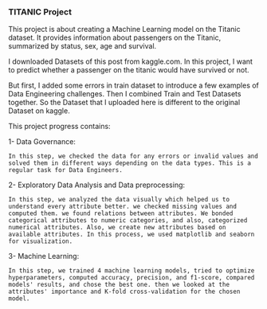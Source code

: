 ### TITANIC Project
This project is about  creating a Machine Learning model on the Titanic dataset. It provides information about passengers on the Titanic, summarized by status, sex, age and survival.

I downloaded Datasets of this post from kaggle.com. In this project, I want to predict whether a passenger on the titanic would have survived or not.

But first, I added some errors in train dataset to introduce a few examples of Data Engineering challenges. Then I combined Train and Test Datasets together. So the Dataset that I uploaded here is different to the original Dataset on kaggle.

This project progress contains:

1- Data Governance: 
    
    In this step, we checked the data for any errors or invalid values and solved them in different ways depending on the data types. This is a regular task for Data Engineers. 

2- Exploratory Data Analysis and Data preprocessing:

    In this step, we analyzed the data visually which helped us to understand every attribute better. we checked missing values and computed them. we found relations between attributes. We bonded categorical attributes to numeric categories, and also, categorized numerical attributes. Also, we create new attributes based on available attributes. In this process, we used matplotlib and seaborn for visualization. 

3- Machine Learning:

    In this step, we trained 4 machine learning models, tried to optimize hyperparameters, computed accuracy, precision, and f1-score, compared models' results, and chose the best one. then we looked at the attributes' importance and K-fold cross-validation for the chosen model.

